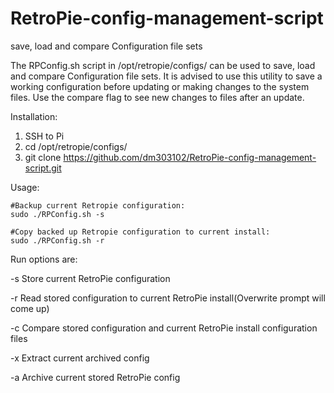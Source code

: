 # RetroPie-config-management-script
save, load and compare Configuration file sets


The RPConfig.sh script in /opt/retropie/configs/ can be used to save, load and compare Configuration file sets. It is advised to use this utility to save a working configuration before updating or making changes to the system files. Use the compare flag to see new changes to files after an update.

Installation:
1. SSH to Pi
2. cd /opt/retropie/configs/
2. git clone https://github.com/dm303102/RetroPie-config-management-script.git

Usage:

    #Backup current Retropie configuration:
    sudo ./RPConfig.sh -s
    
    #Copy backed up Retropie configuration to current install:
    sudo ./RPConfig.sh -r
    
    
    
    

Run options are:

-s Store current RetroPie configuration

-r Read stored configuration to current RetroPie install(Overwrite prompt will come up)

-c Compare stored configuration and current RetroPie install configuration files

-x Extract current archived config

-a Archive current stored RetroPie config
